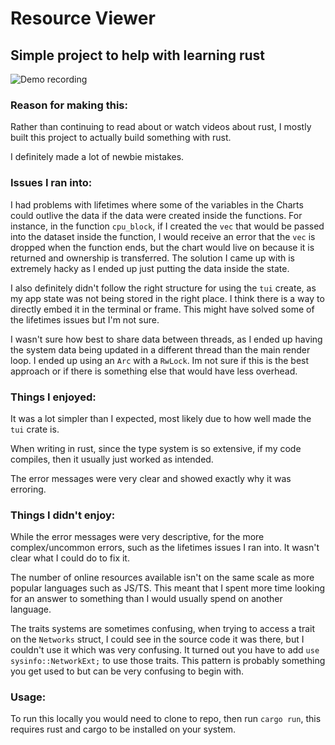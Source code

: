 # Resource Viewer
## Simple project to help with learning rust

<img src="assets/demo.gif" alt="Demo recording"/>

### Reason for making this:
Rather than continuing to read about or watch videos about rust, I mostly built this project to actually build something with rust.

I definitely made a lot of newbie mistakes.

### Issues I ran into:
I had problems with lifetimes where some of the variables in the Charts could outlive the data if the data were created inside the functions. For instance, in the function `cpu_block`, if I created the `vec` that would be passed into the dataset inside the function, I would receive an error that the `vec` is dropped when the function ends, but the chart would live on because it is returned and ownership is transferred. The solution I came up with is extremely hacky as I ended up just putting the data inside the state.

I also definitely didn't follow the right structure for using the `tui` create, as my app state was not being stored in the right place. I think there is a way to directly embed it in the terminal or frame. This might have solved some of the lifetimes issues but I'm not sure.

I wasn't sure how best to share data between threads, as I ended up having the system data being updated in a different thread than the main render loop. I ended up using an `Arc` with a `RwLock`. Im not sure if this is the best approach or if there is something else that would have less overhead.

### Things I enjoyed:

It was a lot simpler than I expected, most likely due to how well made the `tui` crate is.

When writing in rust, since the type system is so extensive, if my code compiles, then it usually just worked as intended.

The error messages were very clear and showed exactly why it was erroring.

### Things I didn't enjoy:

While the error messages were very descriptive, for the more complex/uncommon errors, such as the lifetimes issues I ran into. It wasn't clear what I could do to fix it.

The number of online resources available isn't on the same scale as more popular languages such as JS/TS. This meant that I spent more time looking for an answer to something than I would usually spend on another language.

The traits systems are sometimes confusing, when trying to access a trait on the `Networks` struct, I could see in the source code it was there, but I couldn't use it which was very confusing. It turned out you have to add `use sysinfo::NetworkExt;` to use those traits. This pattern is probably something you get used to but can be very confusing to begin with.

### Usage:

To run this locally you would need to clone to repo, then run `cargo run`, this requires rust and cargo to be installed on your system.
